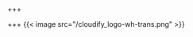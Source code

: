 +++

+++
{{< image src="/cloudify_logo-wh-trans.png" >}}
<!-- [![Cloudify Platform]( /images/cloudify_logo-wh-trans.png )](https://cloudify.co) -->